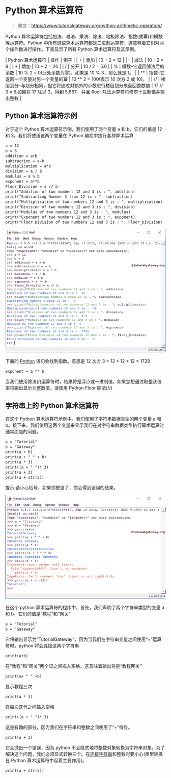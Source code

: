 # Python 算术运算符

> 原文：<https://www.tutorialgateway.org/python-arithmetic-operators/>

Python 算术运算符包括加法、减法、乘法、除法、地板除法、指数(或幂)和模数等运算符。Python 中所有这些算术运算符都是二进制运算符，这意味着它们对两个操作数进行操作。下表显示了所有 Python 算术运算符及其示例。

| Python 算术运算符 | 操作 | 例子 |
| + | 添加 | 10 + 2 = 12 |
| – | 减法 | 10 – 2 = 8 |
| * | 增加 | 10 * 2 = 20 |
| / | 分开 | 10 / 2 = 5.0 |
| % | 模数–它返回除法后的余数 | 10 % 2 = 0(此处余数为零)。如果是 10 % 3，那么就是 1。 |
| ** | 指数–它返回一个变量对另一个变量的幂 | 10 ** 2 = 100(表示 10 次方 2 或 10)。 |
| // | 楼层划分–与划分相同，但它将通过对额外的小数进行楼层划分来返回整数值 | 17 // 3 = 5.如果将 17 除以 3，得到 5.667，并且 floor 除法运算符将修剪十进制值并输出整数 |

## Python 算术运算符示例

对于这个 Python 算术运算符示例，我们使用了两个变量 a 和 b，它们的值是 12 和 3。我们将使用这两个变量在 Python 编程中执行各种算术运算

```
a = 12
b = 3
addition = a+b
subtraction = a-b
multiplication = a*b
division = a / b
modulus = a % b
exponent = a**b
Floor_Division = a // b
print("Addition of two numbers 12 and 3 is : ", addition)
print("Subtracting Number 3 from 12 is : ", subtraction)
print("Multiplication of two numbers 12 and 3 is : ", multiplication)
print("Division of two numbers 12 and 3 is : ", division)
print("Modulus of two numbers 12 and 3 is : ", modulus)
print("Exponent of two numbers 12 and 3 is : ", exponent)
print("Floor Division of two numbers 12 and 3 is : ", Floor_Division)
```

![Python Arithmetic Operators 1](img/ca89fef8fb5b15cb2d1a0f8ef961cb2f.png)

下面的 [Python](https://www.tutorialgateway.org/python-tutorial/) 语句会找到指数。意思是 12 次方 3 = 12 * 12 * 12 = 1728

```
exponent = a ** b
```

当我们使用除法(/)运算符时，结果将是浮点或十进制值。如果您想通过取整该值来将输出显示为整数值，请使用 Python Floor 除法(//)

## 字符串上的 Python 算术运算符

在这个 Python 算术运算符示例中，我们使用了字符串数据类型的两个变量 a 和 b。接下来，我们使用这两个变量来显示我们在对字符串数据类型执行算术运算时通常面临的问题。

```
a = "Tutorial"
b = "Gateway"
print(a + b)
print(a + " " + b)
print(a * 3)
print((a + " ")* 3)
print(a + 3)
print(a + str(3))
```

提示:请小心括号，如果你放错了，你会得到错误的结果。

![Python Arithmetic Operators 2](img/6c54a4bbcfced0e46d15aeb48d35f9e5.png)

在这个 python 算术运算符的程序中，首先，我们声明了两个字符串类型的变量 a 和 b，它们的值是“教程”和“网关”

```
a = "Tutorial"
b = "Gateway"
```

它将输出显示为“TutorialGateway”，因为当我们在字符串变量之间使用“+”运算符时，python 将会连接这两个字符串

```
print(a+b)
```

在“教程”和“网关”两个词之间插入空格。这意味着输出将是“教程网关”

```
print(a+ " " +b)
```

显示教程三次

```
print(a * 3)
```

在每次迭代之间插入空格

```
print((a + " ")* 3)
```

这是有趣的部分，因为我们在字符串和整数之间使用了“+”符号。

```
print(a + 3)
```

它会抛出一个错误，因为 python 不会隐式地将整数对象转换为字符串对象。为了解决这个问题，我们必须显式转换三个。在[连接字符串](https://www.tutorialgateway.org/python-string-concatenation/)和整数时要小心(类型转换在 Python 算术运算符中起着主要作用)。

```
print(a + str(3))
```